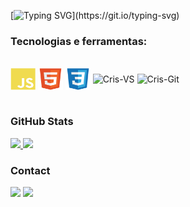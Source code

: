 [![Typing SVG](https://readme-typing-svg.herokuapp.com?font=Fira+Code&pause=1000&color=823DF7&width=435&lines=Ol%C3%A1!+Eu+sou+o+Marcio+Rosales.;Bem+vindo+ao+meu+GitHub!)](https://git.io/typing-svg)

### Tecnologias e ferramentas:

<div style="display: inline_block"><br>
  <img align="center" alt="Cris-Js" height="35" width="40" src="https://raw.githubusercontent.com/devicons/devicon/master/icons/javascript/javascript-plain.svg">
  <img align="center" alt="Cris-HTML" height="35" width="40" src="https://raw.githubusercontent.com/devicons/devicon/master/icons/html5/html5-original.svg">
  <img align="center" alt="Cris-CSS" height="35" width="40" src="https://raw.githubusercontent.com/devicons/devicon/master/icons/css3/css3-original.svg">     
  <img align="center" alt="Cris-VS" height="35" width="40" src="https://cdn.jsdelivr.net/gh/devicons/devicon/icons/vscode/vscode-original.svg">
  <img align="center" alt="Cris-Git" height="35" width="40" src="https://cdn.jsdelivr.net/gh/devicons/devicon/icons/git/git-original.svg">
</div><br>

### GitHub Stats

<div align="start" style="display: flex; justify-content: start;">
  <a href="https://github.com/Ogmrc">
    <img height="150px" src="https://github-readme-stats.vercel.app/api?username=Ogmrc&theme=dracula&show_icons=true&hide_border=true&count_private=true"/>
    <img height="150px" src="https://github-readme-stats.vercel.app/api/top-langs/?username=Ogmrc&theme=dracula&show_icons=true&hide_border=true&layout=compact"/>
  </a>
</div>
    
### Contact

<div> 
  <a href="https://www.linkedin.com/in/marcio-rosales-764404242/" target="_blank"><img src="https://img.shields.io/badge/-LinkedIn-%230077B5?style=for-the-badge&logo=linkedin&logoColor=white" target="_blank"></a> 
  <a href="mailto:marciorosales2005@gmail.com"><img src="https://img.shields.io/badge/-Gmail-%23333?style=for-the-badge&logo=gmail&logoColor=white" target="_blank"></a>
</div>
